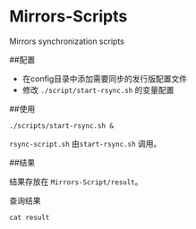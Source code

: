 # Mirrors-Scripts

Mirrors synchronization scripts

##配置

 - 在config目录中添加需要同步的发行版配置文件
 - 修改 `./script/start-rsync.sh` 的变量配置

##使用

```
./scripts/start-rsync.sh &
```

`rsync-script.sh` 由`start-rsync.sh` 调用。

##结果

结果存放在 `Mirrors-Script/result`。

查询结果
```
cat result
```
